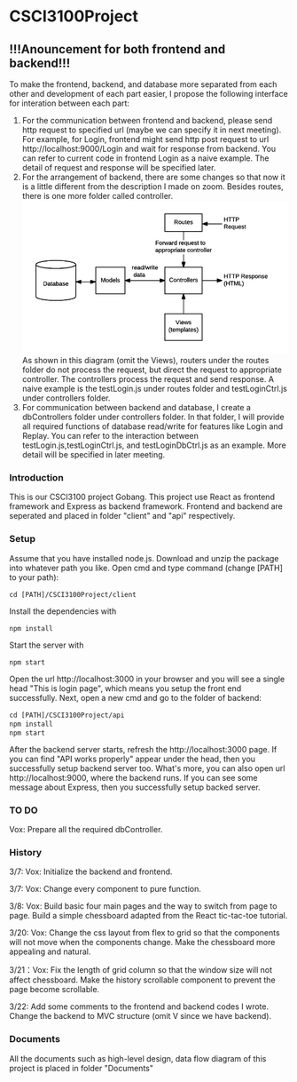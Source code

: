 # CSCI3100Project
## !!!Anouncement for both frontend and backend!!!
To make the frontend, backend, and database more separated from each other and development of each part easier, I propose the following interface for interation between each part:
1. For the communication between frontend and backend, please send http request to specified url (maybe we can specify it in next meeting). For example, for Login, frontend might send http post request to url http://localhost:9000/Login and wait for response from backend. You can refer to current code in frontend Login as a naive example. The detail of request and response will be specified later.
2. For the arrangement of backend, there are some changes so that now it is a little different from the description I made on zoom. Besides routes, there is one more folder called controller.![alt text](image-1.png) As shown in this diagram (omit the Views), routers under the routes folder do not process the request, but direct the request to appropriate controller. The controllers process the request and send response. A naive example is the testLogin.js under routes folder and testLoginCtrl.js under controllers folder.
3. For communication between backend and database, I create a dbControllers folder under controllers folder. In that folder, I will provide all required functions of database read/write for features like Login and Replay. You can refer to the interaction between testLogin.js,testLoginCtrl.js, and testLoginDbCtrl.js as an example. More detail will be specified in later meeting.

### Introduction
This is our CSCI3100 project Gobang. This project use React as frontend framework and Express as backend framework. Frontend and backend are seperated and placed in folder "client" and "api" respectively.

### Setup
Assume that you have installed node.js. Download and unzip the package into whatever path you like. Open cmd and type command (change [PATH] to your path):
```
cd [PATH]/CSCI3100Project/client
```
Install the dependencies with 
```
npm install
```
Start the server with
```
npm start
```
Open the url http://localhost:3000 in your browser and you will see a single head "This is login page", which means you setup the front end successfully. Next, open a new cmd and go to the folder of backend:
```
cd [PATH]/CSCI3100Project/api
npm install
npm start
```
After the backend server starts, refresh the http://localhost:3000 page. If you can find "API works properly" appear under the head, then you successfully setup backend server too. What's more, you can also open url http://localhost:9000, where the backend runs. If you can see some message about Express, then you successfully setup backed server.

### TO DO
Vox: Prepare all the required dbController.

### History
3/7: Vox: Initialize the backend and frontend.

3/7: Vox: Change every component to pure function.

3/8: Vox: Build basic four main pages and the way to switch from page to page. Build a simple chessboard adapted from the React tic-tac-toe tutorial.

3/20: Vox: Change the css layout from flex to grid so that the components will not move when the components change. Make the chessboard more appealing and natural.

3/21：Vox: Fix the length of grid column so that the window size will not affect chessboard. Make the history scrollable component to prevent the page become scrollable.

3/22: Add some comments to the frontend and backend codes I wrote. Change the backend to MVC structure (omit V since we have backend).

### Documents
All the documents such as high-level design, data flow diagram of this project is placed in folder "Documents"


